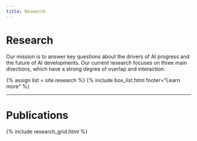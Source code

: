 ```yaml
---
title: Research
---
```


# Research
Our mission is to answer key questions about the drivers of AI progress and the future of AI developments. Our current research focuses on three main directions, which have a strong degree of overlap and interaction. 

{% assign list = site.research %}
{% include box_list.html footer="Learn more" %}

---

# Publications

{% include research_grid.html %}
